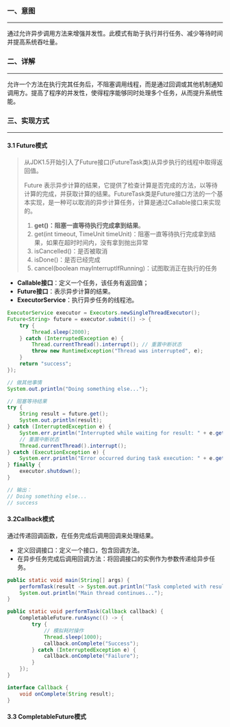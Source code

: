 ### 一、意图

---

通过允许异步调用方法来增强并发性。此模式有助于执行并行任务、减少等待时间并提高系统吞吐量。



### 二、详解

---

允许一个方法在执行完其任务后，不阻塞调用线程，而是通过回调或其他机制通知调用方。提高了程序的并发性，使得程序能够同时处理多个任务，从而提升系统性能。



### 三、实现方式

---

#### 3.1 Future模式

>从JDK1.5开始引入了Future接口(FutureTask类)从异步执行的线程中取得返回值。
>
>Future 表示异步计算的结果，它提供了检查计算是否完成的方法，以等待计算的完成，并获取计算的结果。FutureTask类是Future接口方法的一个基本实现，是一种可以取消的异步计算任务，计算是通过Callable接口来实现的。
>
>1. **get()：阻塞一直等待执行完成拿到结果**。
>2. get(int timeout, TimeUnit timeUnit)：阻塞一直等待执行完成拿到结果，如果在超时时间内，没有拿到抛出异常
>3. isCancelled()：是否被取消
>4. isDone()：是否已经完成
>5. cancel(boolean mayInterruptIfRunning)：试图取消正在执行的任务

- **Callable接口**：定义一个任务，该任务有返回值；
- **Future接口**：表示异步计算的结果。
- **ExecutorService**：执行异步任务的线程池。

```java
ExecutorService executor = Executors.newSingleThreadExecutor();
Future<String> future = executor.submit(() -> {
    try {
        Thread.sleep(2000);
    } catch (InterruptedException e) {
        Thread.currentThread().interrupt(); // 重置中断状态
        throw new RuntimeException("Thread was interrupted", e);
    }
    return "success";
});

// 做其他事情
System.out.println("Doing something else...");

// 阻塞等待结果
try {
    String result = future.get();
    System.out.println(result);
} catch (InterruptedException e) {
    System.err.println("Interrupted while waiting for result: " + e.getMessage());
    // 重置中断状态
    Thread.currentThread().interrupt();
} catch (ExecutionException e) {
    System.err.println("Error occurred during task execution: " + e.getCause().getMessage());
} finally {
    executor.shutdown();
}

// 输出：
// Doing something else...
// success
```

#### 3.2Callback模式

通过传递回调函数，在任务完成后调用回调来处理结果。

- 定义回调接口：定义一个接口，包含回调方法。
- 在异步任务完成后调用回调方法：将回调接口的实例作为参数传递给异步任务。

```java
public static void main(String[] args) {
    performTask(result -> System.out.println("Task completed with result: " + result));
    System.out.println("Main thread continues...");
}

public static void performTask(Callback callback) {
    CompletableFuture.runAsync(() -> {
        try {
            // 模拟耗时操作
            Thread.sleep(1000);
            callback.onComplete("Success");
        } catch (InterruptedException e) {
            callback.onComplete("Failure");
        }
    });
}

interface Callback {
    void onComplete(String result);
}
```

#### 3.3 CompletableFuture模式





































































